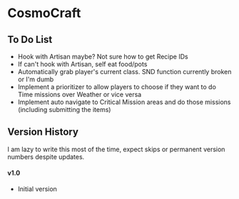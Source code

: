# CosmoCraft
## To Do List
- Hook with Artisan maybe? Not sure how to get Recipe IDs
- If can't hook with Artisan, self eat food/pots
- Automatically grab player's current class. SND function currently broken or I'm dumb
- Implement a prioritizer to allow players to choose if they want to do Time missions over Weather or vice versa 
- Implement auto navigate to Critical Mission areas and do those missions (including submitting the items)

## Version History 
I am lazy to write this most of the time, expect skips or permanent version numbers despite updates.

#### v1.0
- Initial version  
